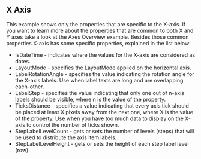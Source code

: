 ## X Axis
This example shows only the properties that are specific to the X-axis. If you want to learn more about the properties that are common to both X and Y axes take a look at the Axes Overview example.
Besides those common properties X-axis has some specific properties, explained in the list below:

  - IsDateTime - indicates where the values for the X-axis are considered as dates.
  - LayoutMode - specifies the LayoutMode applied on the horizontal axis.
  - LabelRotationAngle - specifies the value indicating the rotation angle for the X-axis labels. Use when label texts are long and are overlapping each-other.
  - LabelStep - specifies the value indicating that only one out of n-axis labels should be visible, where n is the value of the property.
  - TicksDistance - specifies a value indicating that every axis tick should be placed at least X pixels away from the next one, where X is the value of the property. Use when you have too much data to display on the X-axis to control the number of ticks shown.
  - StepLabelLevelCount - gets or sets the number of levels (steps) that will be used to distribute the axis item labels.
  - StepLabelLevelHeight - gets or sets the height of each step label level (row).